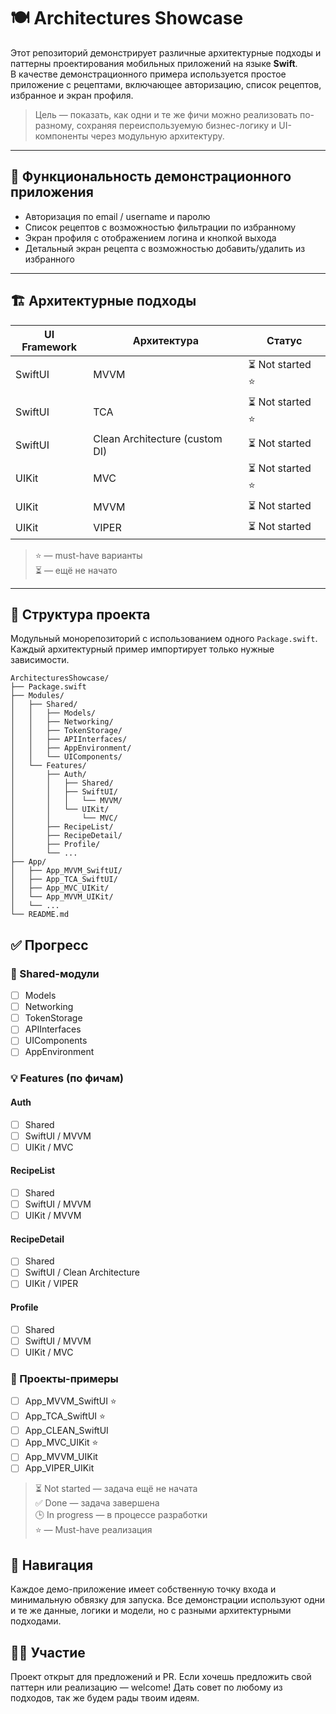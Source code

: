 # 🍽 Architectures Showcase

Этот репозиторий демонстрирует различные архитектурные подходы и паттерны проектирования мобильных приложений на языке **Swift**.  
В качестве демонстрационного примера используется простое приложение с рецептами, включающее авторизацию, список рецептов, избранное и экран профиля.

> Цель — показать, как одни и те же фичи можно реализовать по-разному, сохраняя переиспользуемую бизнес-логику и UI-компоненты через модульную архитектуру.

---

## 📱 Функциональность демонстрационного приложения

- Авторизация по email / username и паролю
- Список рецептов с возможностью фильтрации по избранному
- Экран профиля с отображением логина и кнопкой выхода
- Детальный экран рецепта с возможностью добавить/удалить из избранного

---

## 🏗 Архитектурные подходы

| UI Framework | Архитектура                     | Статус         |
|--------------|----------------------------------|----------------|
| SwiftUI      | MVVM                             | ⏳ Not started ⭐ |
| SwiftUI      | TCA                              | ⏳ Not started ⭐ |
| SwiftUI      | Clean Architecture (custom DI)   | ⏳ Not started  |
| UIKit        | MVC                              | ⏳ Not started ⭐ |
| UIKit        | MVVM                             | ⏳ Not started  |
| UIKit        | VIPER                            | ⏳ Not started  |

> ⭐ — must-have варианты  
> ⏳ — ещё не начато

---

## 🧩 Структура проекта

Модульный монорепозиторий с использованием одного `Package.swift`.  
Каждый архитектурный пример импортирует только нужные зависимости.

```plaintext
ArchitecturesShowcase/
├── Package.swift
├── Modules/
│   ├── Shared/
│   │   ├── Models/
│   │   ├── Networking/
│   │   ├── TokenStorage/
│   │   ├── APIInterfaces/
│   │   ├── AppEnvironment/
│   │   └── UIComponents/
│   └── Features/
│       ├── Auth/
│       │   ├── Shared/
│       │   ├── SwiftUI/
│       │   │   └── MVVM/
│       │   └── UIKit/
│       │       └── MVC/
│       ├── RecipeList/
│       ├── RecipeDetail/
│       ├── Profile/
│       └── ...
├── App/
│   ├── App_MVVM_SwiftUI/
│   ├── App_TCA_SwiftUI/
│   ├── App_MVC_UIKit/
│   └── App_MVVM_UIKit/
│   └── ...
└── README.md
```

## ✅ Прогресс

### 🔧 Shared-модули

- [ ] Models
- [ ] Networking
- [ ] TokenStorage
- [ ] APIInterfaces
- [ ] UIComponents
- [ ] AppEnvironment

### 💡 Features (по фичам)

#### Auth
- [ ] Shared
- [ ] SwiftUI / MVVM
- [ ] UIKit / MVC

#### RecipeList
- [ ] Shared
- [ ] SwiftUI / MVVM
- [ ] UIKit / MVVM

#### RecipeDetail
- [ ] Shared
- [ ] SwiftUI / Clean Architecture
- [ ] UIKit / VIPER

#### Profile
- [ ] Shared
- [ ] SwiftUI / MVVM
- [ ] UIKit / MVC

### 🧪 Проекты-примеры

- [ ] App_MVVM_SwiftUI ⭐
- [ ] App_TCA_SwiftUI ⭐
- [ ] App_CLEAN_SwiftUI
- [ ] App_MVC_UIKit ⭐
- [ ] App_MVVM_UIKit
- [ ] App_VIPER_UIKit

> ⏳ Not started — задача ещё не начата  
> ✅ Done — задача завершена  
> 🕒 In progress — в процессе разработки  
> ⭐ — Must-have реализация


## 🧭 Навигация
Каждое демо-приложение имеет собственную точку входа и минимальную обвязку для запуска. Все демонстрации используют одни и те же данные, логики и модели, но с разными архитектурными подходами.

## 🧑‍💻 Участие
Проект открыт для предложений и PR. Если хочешь предложить свой паттерн или реализацию — welcome! Дать совет по любому из подходов, так же будем рады твоим идеям.